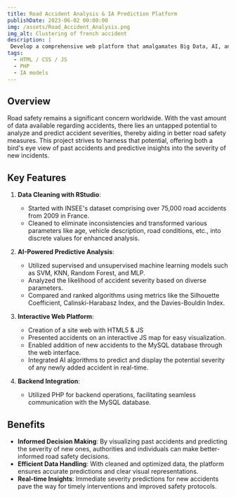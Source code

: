 ```yaml
---
title: Road Accident Analysis & IA Prediction Platform
publishDate: 2023-06-02 00:00:00
img: /assets/Road_Accident_Analysis.png
img_alt: Clustering of french accident
description: |
 Develop a comprehensive web platform that amalgamates Big Data, AI, and Web Development to catalog, analyze, and predict the severity of road accidents.
tags:
  - HTML / CSS / JS
  - PHP
  - IA models
---
```

## Overview

Road safety remains a significant concern worldwide. With the vast amount of data available regarding accidents, there lies an untapped potential to analyze and predict accident severities, thereby aiding in better road safety measures. This project strives to harness that potential, offering both a bird's eye view of past accidents and predictive insights into the severity of new incidents.

## Key Features

1. **Data Cleaning with RStudio**: 
    - Started with INSEE's dataset comprising over 75,000 road accidents from 2009 in France.
    - Cleaned to eliminate inconsistencies and transformed various parameters like age, vehicle description, road conditions, etc., into discrete values for enhanced analysis.

2. **AI-Powered Predictive Analysis**:
    - Utilized supervised and unsupervised machine learning models such as SVM, KNN, Random Forest, and MLP.
    - Analyzed the likelihood of accident severity based on diverse parameters.
    - Compared and ranked algorithms using metrics like the Silhouette Coefficient, Calinski-Harabasz Index, and the Davies-Bouldin Index.

3. **Interactive Web Platform**:
    - Creation of a site web with HTML5 & JS
    - Presented accidents on an interactive JS map for easy visualization.
    - Enabled addition of new accidents to the MySQL database through the web interface.
    - Integrated AI algorithms to predict and display the potential severity of any newly added accident in real-time.

4. **Backend Integration**:
    - Utilized PHP for backend operations, facilitating seamless communication with the MySQL database.

## Benefits

- **Informed Decision Making**: By visualizing past accidents and predicting the severity of new ones, authorities and individuals can make better-informed road safety decisions.
- **Efficient Data Handling**: With cleaned and optimized data, the platform ensures accurate predictions and clear visual representations.
- **Real-time Insights**: Immediate severity predictions for new accidents pave the way for timely interventions and improved safety protocols.

